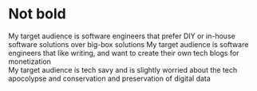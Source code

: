 # Not bold
My target audience is software engineers that prefer DIY or in-house software solutions over big-box solutions
My target audience is software engineers that like writing, and want to create their own tech blogs for monetization  
My target audience is tech savy and is slightly worried about the tech apocolypse and conservation and preservation of digital data